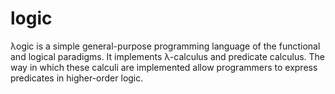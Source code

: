# logic
λogic is a simple general-purpose programming language of the functional and logical paradigms. It implements λ-calculus and predicate calculus. The way in which these calculi are implemented allow programmers to express predicates in higher-order logic. 
